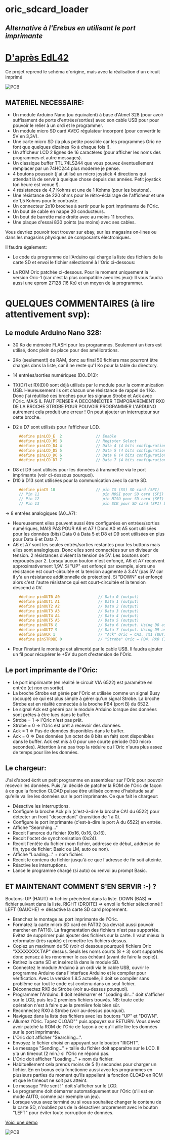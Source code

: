 # oric_sdcard_loader
## _Alternative à l'Erebus en utilisant le port imprimante_

# [D'après EdL42](https://forum.defence-force.org/viewtopic.php?t=1860) 


Ce projet reprend le schéma d'origine, mais avec la réalisation d'un circuit imprimé


![PCB](images/sdcardloader.jpg "Carte tap loader avec le port imprimante")


## MATERIEL NECESSAIRE:

- Un module Arduino Nano (ou équivalent) à base d'Atmel 328 (pour avoir suffisament de ports d'entrées/sorties) avec son cable USB pour pour pouvoir le relier à un ordi et le programmer.
- Un module micro SD card AVEC régulateur incorporé (pour convertir le 5V en 3,3V).
- Une carte micro SD (la plus petite possible car les programmes Oric ne font que quelques dizaines Ko à chaque fois !).
- Un afficheur LCD 2 lignes de 16 caractères (pour afficher les noms des programmes et autre messages).
- Un classique buffer TTL 74LS244 que vous pouvez éventuellement remplacer par un 74HC244 plus moderne je pense.
- 4 boutons poussoir (j'ai utilisé un micro joystick 4 directions qui attendait là de servir à quelque chose depuis des années. Petit joystick ton heure est venue !).
- 4 résistances de 4,7 Kohms et une de 1 Kohms (pour les boutons).
- Une résistance de 220 ohms pour le rétro-éclairage de l'afficheur et une de 1,5 Kohms pour le contraste.
- Un connecteur 2x10 broches à sertir pour le port imprimante de l'Oric.
- Un bout de cable en nappe 20 conducteurs.
- Un bout de barrette male droite avec au moins 11 broches. 
- Une plaque d'essai 830 points (au moins) avec ses cables.

Vous devriez pouvoir tout trouver sur ebay, sur les magasins on-lines ou dans les magasins physiques de composants électroniques.

Il faudra également:
- Le code du programme de l'Arduino qui charge la liste des fichiers de la carte SD et envoi le fichier sélectionné à l'Oric ci-dessous:

- La ROM Oric patchée ci-dessous. Pour le moment uniquement la version Oric-1 (car c'est la plus compatible avec les jeux):
Il vous faudra aussi une eprom 27128 (16 Ko) et un moyen de la programmer.



# QUELQUES COMMENTAIRES (à lire attentivement svp):

## Le module Arduino Nano 328:


- 30 Ko de mémoire FLASH pour les programmes. Seulement un tiers est utilisé, donc plein de place pour des améliorations.

- 2Ko (seulement!) de RAM, donc au final 50 fichiers max pourront être chargés dans la liste, car il ne reste qu'1 Ko pour la table du directory.

- 14 entrées/sorties numériques (D0..D13):
- TX(D)1 et RX(D)0 sont déjà utilisés par le module pour la communication USB. Heureusement ils ont chacun une résistance de rappel de 1 Ko. Donc j'ai réutilisé ces broches pour les signaux Strobe et Ack avec l'Oric. MAIS IL FAUT PENSER A DECONNECTER TEMPORAIREMENT RX0 DE LA BROCHE STROBE POUR POUVOIR PROGRAMMER L'ARDUINO autrement cela produit une erreur ! On peut ajouter un interrupteur sur cette broche.
- D2 à D7 sont utilisés pour l'afficheur LCD.
```c
      #define pinLCD_E  2               // Enable
      #define pinLCD_RS 3               // Register Select
      #define pinLCD_D4 4               // Data 4 (4 bits configuration)
      #define pinLCD_D5 5               // Data 5 (4 bits configuration)
      #define pinLCD_D6 6               // Data 6 (4 bits configuration)
      #define pinLCD_D7 7               // Data 7 (4 bits configuration)
```
- D8 et D9 sont utilisés pour les données à transmettre via le port imprimante (voir ci-dessous pourquoi).
- D10 à D13 sont utilisées pour la communication avec la carte SD.
```c
      #define pinCS 10                  // pin CS (SS) SD card (SPI)
      // Pin 11                            pin MOSI pour SD card (SPI) by default
      // Pin 12                            pin MISO pour SD card (SPI) by default
      // Pin 13                            pin SCK pour SD card (SPI) by default
```
-> 8 entrées analogiques (A0..A7):
- Heureusement elles peuvent aussi être configurées en entrées/sorties numériques, MAIS PAS POUR A6 et A7 ! Donc A0 et A5 sont utilisées pour les données (bits) Data 0 à Data 5 et D8 et D9 sont utilisées en plus pour Data 6 et Data 7.
- A6 et A7 sont les seules entrés/sorties restantes pour les buttons mais elles sont analogiques. Donc elles sont connectées sur un diviseur de tension. 2 résistances divisent la tension de 5V. Les boutons sont regroupés par 2. Lorsqu'aucun bouton n'est enfonçé, A6 et A7 recoivent approximativement 1,9V. Si "UP" est enfonçé par exemple, alors une résistance est court-circuitée et la tension augmente à 3.4V (pas 5V car il y'a un résistance additionnelle de protection). Si "DOWN" est enfonçé alors c'est l'autre résistance qui est court-circuitée et la tension descend à 0V.
```c
      #define pinOUT0 A0                 // Data 0 (output)
      #define pinOUT1 A1                 // Data 1 (output)
      #define pinOUT2 A2                 // Data 2 (output)
      #define pinOUT3 A3                 // Data 3 (output)
      #define pinOUT4 A4                 // Data 4 (output)
      #define pinOUT5 A5                 // Data 5 (output)
      #define pinOUT6 8                  // Data 6 (output. Using D8 as A6 an analog input only)
      #define pinOUT7 9                  // Data 7 (output. Using D9 as A7 an analog input only)
      #define pinACK 1                   // "Ack" Oric = CA1. TX1 (OUT). If = 0 then data ready to be read by Oric
      #define pinSTROBE 0                // "Strobe" Oric = PB4. RX0 (IN). Used as a more simple "Busy" signal actually. If = 0 then Oric is ready to receive data
```
- Pour l'instant le montage est alimenté par le cable USB. Il faudra ajouter un fil pour récupérer le +5V du port d'extension de l'Oric.

## Le port imprimante de l'Oric:

- Le port imprimante (en réalité le circuit VIA 6522) est paramétré en entrée (et non en sortie).
- La broche Strobe est gérée par l'Oric et utilisée comme un signal Busy (occupé) ce qui est plus simple à gérer qu'un signal Strobe. La broche Strobe est en réalité connectée à la broche PB4 (port B) du 6522.
- Le signal Ack est généré par le module Arduino lorsque des données sont prêtes à être lues dans le buffer.
- Strobe = 1 => l'Oric n'est pas prêt.
- Strobe = 0 => l'Oric est prêt à recevoir des données.
- Ack = 1    => Pas de données disponibles dans le buffer.
- Ack = 0    => Des données (un octet de 8 bits en fait) sont disponibles dans le buffer. Ack est mis à 0 pour une courte période (100 micro secondes). Attention à ne pas trop la réduire ou l'Oric n'aura plus assez de temps pour lire les données.


## Le chargeur:

J'ai d'abord écrit un petit programme en assembleur sur l'Oric pour pouvoir recevoir les données. Puis j'ai décidé de patcher la ROM de l'Oric de façon à ce que la fonction CLOAD puisse être utilisée comme d'habitude sauf qu'elle va lire les données sur le port imprimante.
Ce que fait le chargeur:
- Désactive les interruptions.
- Configure la broche Ack pin (c'est-à-dire la broche CA1 du 6522) pour détecter un front "descendant" (transition de 1 à 0).
- Configure le port imprimante (c'est-à-dire le port A du 6522) en entrée.
- Affiche "Searching..."
- Recoit l'amorce du fichier (0x16, 0x16, 0x16).
- Recoit l'octet de synchronisation (0x24).
- Recoit l'entête du fichier (nom fichier, addresse de début, addresse de fin, type de fichier: Basic ou LM, auto ou non).
- Affiche "Loading..." + nom fichier.
- Recoit le contenu  du fichier jusqu'à ce que l'adresse de fin soit atteinte.
- Réactive les interruptions.
- Lance le programme chargé (si auto) ou renvoi au prompt Basic.

	  
## ET MAINTENANT COMMENT S'EN SERVIR :-) ?

Boutons:
UP (HAUT)      => fichier précédent dans la liste.
DOWN (BAS)     => fichier suivant dans la liste.
RIGHT (DROITE) => envoi le fichier sélectionné !
LEFT (GAUCHE)  => désactive la carte SD card proprement.

- Branchez le montage au port imprimante de l'Oric.
- Formatez la carte micro SD card en FAT32 (ca devrait aussi pouvoir marcher en FAT16). La fragmentation des fichiers n'est pas supportée. Evitez de supprimer puis ajouter des fichiers sur la carte. Il vaut mieux la reformater (très rapide) et remettre les fichiers dessus.
- Copiez un maximum de 50 (voir ci dessous pourquoi) fichiers Oric "XXXXXXXX.TAP" dessus. Seuls les noms courts (8 + 3) sont supportés donc pensez à les renommer le cas échéant (avant de faire la copie)).
- Retirez la carte SD et insérez là dans le module SD.
- Connectez le module Arduino à un ordi via le cable USB, ouvrir le programme Arduino dans l'interface Arduino et le compiler pour vérification. Avec la version 1.8.5 actuelle, il doit se compiler sans problème car tout le code est contenu dans un seul fichier. 
- Déconnectez RX0 de Strobe (voir au-dessus pourquoi).
- Programmer l'Arduino. Il doit redémarrer et "Loading dir..." doit s'afficher sur le LCD, puis les 2 premiers fichiers trouvés. NB: toute cette opération n'est à faire que la première fois bien sûr.
- Reconnectez RX0 à Strobe (voir au-dessus pourquoi).
- Naviguez dans la liste des fichiers avec les boutons "UP" et "DOWN".
- Allumez l'Oric. Tapez CLOAD"" puis appuyez sur RETURN. Vous devez avoir patché la ROM de l'Oric de façon à ce qu'il aille lire les données sur le port imprimante.
- L'Oric doit afficher "Searching...".
- Envoyez le fichier choisi en appuyant sur le bouton "RIGHT".
- Le message "Sending..." + taille du fichier doit apparaitre sur le LCD. Il y'a un timeout (2 min.) si l'Oric ne répond pas.
- L'Oric doit afficher "Loading..." + nom du fichier.
- Habituellement cela prends moins de 5 (!) secondes pour charger un fichier. En en bonus cela fonctionne aussi avec les programmes en plusieurs parties du moment qu'ils appellent la fonction CLOAD en ROM et que le timeout ne soit pas atteint.
- Le message "File sent !" doit s'afficher sur le LCD.
- Le programme doit démarrer automatiquement sur l'Oric (s'il est en mode AUTO, comme par exemple un jeu).
- Lorsque vous avez terminé ou si vous souhaitez changer le contenu de la carte SD, n'oubliez pas de la désactiver proprement avec le bouton "LEFT" pour éviter toute corruption de données.

[Voici une démo](https://youtu.be/KIy44OiyAuc)

![PCB](images/pcb.png "Allure du PCB")


